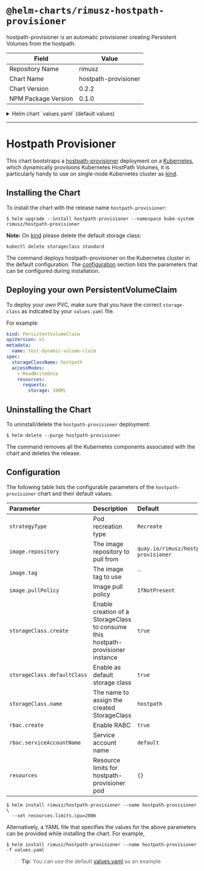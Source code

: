 # `@helm-charts/rimusz-hostpath-provisioner`

hostpath-provisioner is an automatic provisioner creating Persistent Volumes from the hostpath.

| Field               | Value                |
| ------------------- | -------------------- |
| Repository Name     | rimusz               |
| Chart Name          | hostpath-provisioner |
| Chart Version       | 0.2.2                |
| NPM Package Version | 0.1.0                |

<details>

<summary>Helm chart `values.yaml` (default values)</summary>

```yaml
# Default values for hostpath-provisioner.
# This is a YAML-formatted file.
# Declare variables to be passed into your templates.

strategyType: Recreate

image:
  repository: quay.io/rimusz/hostpath-provisioner
  # Note that by default we use appVersion to get image tag
  # tag:
  pullPolicy: IfNotPresent

## For creating the StorageClass automatically:
storageClass:
  create: true

  ## Set StorageClass as the default StorageClass
  ## Ignored if storageClass.create is false
  defaultClass: true

  ## Set a StorageClass name
  name: hostpath

rbac:
  create: true
  ## Ignored if rbac.create is true
  serviceAccountName: default

resources:
  limits:
    cpu: 100m
    memory: 128Mi
  requests:
    cpu: 100m
    memory: 128Mi
```

</details>

---

# Hostpath Provisioner

This chart bootstraps a [hostpath-provisioner](https://github.com/rimusz/hostpath-provisioner) deployment on a [Kubernetes](http://kubernetes.io),
which dynamically provisions Kubernetes HostPath Volumes, it is particularly handy to use on single-node Kubernetes cluster as [kind](https://github.com/kubernetes-sigs/kind).

## Installing the Chart

To install the chart with the release name `hostpath-provisioner`:

```console
$ helm upgrade --install hostpath-provisioner --namespace kube-system rimusz/hostpath-provisioner
```

**Note:** On [kind](https://github.com/kubernetes-sigs/kind) please delete the default storage class:

```console
kubectl delete storageclass standard
```

The command deploys hostpath-provisioner on the Kubernetes cluster in the default
configuration. The [configuration](#configuration) section lists the parameters
that can be configured during installation.

## Deploying your own PersistentVolumeClaim

To deploy your own PVC, make sure that you have the correct `storage-class` as indicated by your `values.yaml` file.

For example:

```yaml
kind: PersistentVolumeClaim
apiVersion: v1
metadata:
  name: test-dynamic-volume-claim
spec:
  storageClassName: hostpath
  accessModes:
    - ReadWriteOnce
    resources:
      requests:
        storage: 100Mi
```

## Uninstalling the Chart

To uninstall/delete the `hostpath-provisioner` deployment:

```console
$ helm delete --purge hostpath-provisioner
```

The command removes all the Kubernetes components associated with the chart and
deletes the release.

## Configuration

The following table lists the configurable parameters of the `hostpath-provisioner` chart and their default values.

| Parameter                   | Description                                                                     | Default                               |
| :-------------------------- | :------------------------------------------------------------------------------ | :------------------------------------ |
| `strategyType`              | Pod recreation type                                                             | `Recreate`                            |
| `image.repository`          | The image repository to pull from                                               | `quay.io/rimusz/hostpath-provisioner` |
| `image.tag`                 | The image tag to use                                                            | ``                                    |
| `image.pullPolicy`          | Image pull policy                                                               | `IfNotPresent`                        |
| `storageClass.create`       | Enable creation of a StorageClass to consume this hostpath-provisioner instance | `true`                                |
| `storageClass.defaultClass` | Enable as default storage class                                                 | `true`                                |
| `storageClass.name`         | The name to assign the created StorageClass                                     | `hostpath`                            |
| `rbac.create`               | Enable RABC                                                                     | `true`                                |
| `rbac.serviceAccountName`   | Service account name                                                            | `default`                             |
| `resources`                 | Resource limits for hostpath-provisioner pod                                    | `{}`                                  |

```console
$ helm install rimusz/hostpath-provisioner --name hostpath-provisioner \
  --set resources.limits.cpu=200m
```

Alternatively, a YAML file that specifies the values for the above parameters
can be provided while installing the chart. For example,

```console
$ helm install rimusz/hostpath-provisioner --name hostpath-provisioner -f values.yaml
```

> **Tip**: You can use the default [values.yaml](values.yaml) as an example
